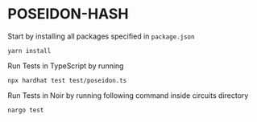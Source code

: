 # POSEIDON-HASH

Start by installing all packages specified in `package.json`

```shell
yarn install
```

Run Tests in TypeScript by running

```shell
npx hardhat test test/poseidon.ts
```

Run Tests in Noir by running following command inside circuits directory

```shell
nargo test
```